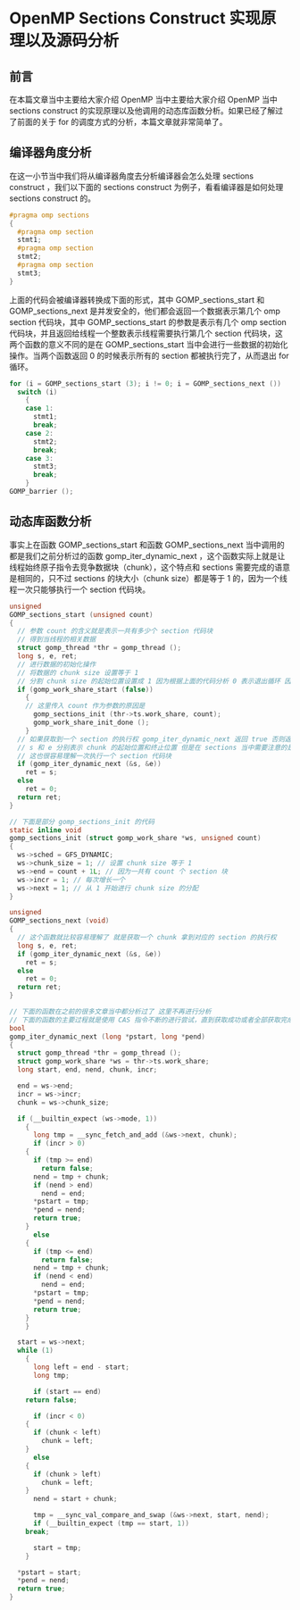 # OpenMP Sections Construct 实现原理以及源码分析

## 前言

在本篇文章当中主要给大家介绍 OpenMP 当中主要给大家介绍 OpenMP 当中 sections construct 的实现原理以及他调用的动态库函数分析。如果已经了解过了前面的关于 for 的调度方式的分析，本篇文章就非常简单了。

## 编译器角度分析

在这一小节当中我们将从编译器角度去分析编译器会怎么处理 sections construct ，我们以下面的 sections construct 为例子，看看编译器是如何处理 sections construct 的。

```c
#pragma omp sections
{
  #pragma omp section
  stmt1;
  #pragma omp section
  stmt2;
  #pragma omp section
  stmt3;
}
```

上面的代码会被编译器转换成下面的形式，其中 GOMP_sections_start 和 GOMP_sections_next 是并发安全的，他们都会返回一个数据表示第几个 omp section 代码块，其中 GOMP_sections_start 的参数是表示有几个 omp section 代码块，并且返回给线程一个整数表示线程需要执行第几个 section 代码块，这两个函数的意义不同的是在 GOMP_sections_start 当中会进行一些数据的初始化操作。当两个函数返回 0 的时候表示所有的 section 都被执行完了，从而退出 for 循环。

```c
for (i = GOMP_sections_start (3); i != 0; i = GOMP_sections_next ())
  switch (i)
    {
    case 1:
      stmt1;
      break;
    case 2:
      stmt2;
      break;
    case 3:
      stmt3;
      break;
    }
GOMP_barrier ();
```

## 动态库函数分析

事实上在函数 GOMP_sections_start 和函数 GOMP_sections_next 当中调用的都是我们之前分析过的函数 gomp_iter_dynamic_next ，这个函数实际上就是让线程始终原子指令去竞争数据块（chunk），这个特点和 sections 需要完成的语意是相同的，只不过 sections 的块大小（chunk size）都是等于 1 的，因为一个线程一次只能够执行一个 section 代码块。

```c
unsigned
GOMP_sections_start (unsigned count)
{
  // 参数 count 的含义就是表示一共有多少个 section 代码块
  // 得到当线程的相关数据
  struct gomp_thread *thr = gomp_thread ();
  long s, e, ret;
  // 进行数据的初始化操作
  // 将数据的 chunk size 设置等于 1
  // 分割 chunk size 的起始位置设置成 1 因为根据上面的代码分析 0 表示退出循环 因此不能够使用 0 作为分割的起始位置
  if (gomp_work_share_start (false))
    {
    // 这里传入 count 作为参数的原因是
      gomp_sections_init (thr->ts.work_share, count);
      gomp_work_share_init_done ();
    }
  // 如果获取到一个 section 的执行权 gomp_iter_dynamic_next 返回 true 否则返回 false 
  // s 和 e 分别表示 chunk 的起始位置和终止位置 但是在 sections 当中需要注意的是所有的 chunk size 都等于 1
  // 这也很容易理解一次执行一个 section 代码块
  if (gomp_iter_dynamic_next (&s, &e))
    ret = s;
  else
    ret = 0;
  return ret;
}

// 下面是部分 gomp_sections_init 的代码
static inline void
gomp_sections_init (struct gomp_work_share *ws, unsigned count)
{
  ws->sched = GFS_DYNAMIC;
  ws->chunk_size = 1; // 设置 chunk size 等于 1
  ws->end = count + 1L; // 因为一共有 count 个 section 块
  ws->incr = 1; // 每次增长一个
  ws->next = 1; // 从 1 开始进行 chunk size 的分配
}

unsigned
GOMP_sections_next (void)
{
  // 这个函数就比较容易理解了 就是获取一个 chunk 拿到对应的 section 的执行权
  long s, e, ret;
  if (gomp_iter_dynamic_next (&s, &e))
    ret = s;
  else
    ret = 0;
  return ret;
}

// 下面的函数在之前的很多文章当中都分析过了 这里不再进行分析
// 下面的函数的主要过程就是使用 CAS 指令不断的进行尝试，直到获取成功或者全部获取完成 没有 chunk 需要分配
bool
gomp_iter_dynamic_next (long *pstart, long *pend)
{
  struct gomp_thread *thr = gomp_thread ();
  struct gomp_work_share *ws = thr->ts.work_share;
  long start, end, nend, chunk, incr;

  end = ws->end;
  incr = ws->incr;
  chunk = ws->chunk_size;

  if (__builtin_expect (ws->mode, 1))
    {
      long tmp = __sync_fetch_and_add (&ws->next, chunk);
      if (incr > 0)
	{
	  if (tmp >= end)
	    return false;
	  nend = tmp + chunk;
	  if (nend > end)
	    nend = end;
	  *pstart = tmp;
	  *pend = nend;
	  return true;
	}
      else
	{
	  if (tmp <= end)
	    return false;
	  nend = tmp + chunk;
	  if (nend < end)
	    nend = end;
	  *pstart = tmp;
	  *pend = nend;
	  return true;
	}
    }

  start = ws->next;
  while (1)
    {
      long left = end - start;
      long tmp;

      if (start == end)
	return false;

      if (incr < 0)
	{
	  if (chunk < left)
	    chunk = left;
	}
      else
	{
	  if (chunk > left)
	    chunk = left;
	}
      nend = start + chunk;

      tmp = __sync_val_compare_and_swap (&ws->next, start, nend);
      if (__builtin_expect (tmp == start, 1))
	break;

      start = tmp;
    }

  *pstart = start;
  *pend = nend;
  return true;
}
```

